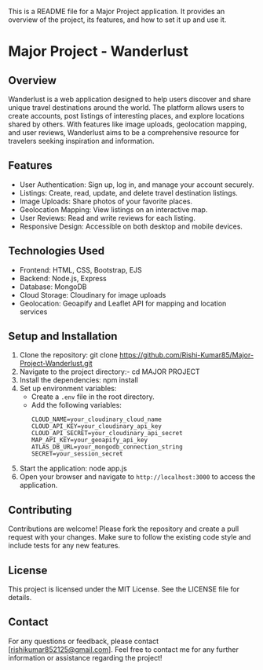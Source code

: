 This is a README file for a Major Project application. It provides an overview of the project, its features, and how to set it up and use it.

# Major Project - Wanderlust
## Overview
Wanderlust is a web application designed to help users discover and share unique travel destinations around the world. The platform allows users to create accounts, post listings of interesting places, and explore locations shared by others. With features like image uploads, geolocation mapping, and user reviews, Wanderlust aims to be a comprehensive resource for travelers seeking inspiration and information.
## Features
- User Authentication: Sign up, log in, and manage your account securely.
- Listings: Create, read, update, and delete travel destination listings.
- Image Uploads: Share photos of your favorite places.
- Geolocation Mapping: View listings on an interactive map.
- User Reviews: Read and write reviews for each listing.
- Responsive Design: Accessible on both desktop and mobile devices.
## Technologies Used
- Frontend:  HTML, CSS, Bootstrap, EJS
- Backend: Node.js, Express
- Database: MongoDB
- Cloud Storage: Cloudinary for image uploads
- Geolocation: Geoapify and Leaflet API for mapping and location services
## Setup and Installation
1. Clone the repository:
    git clone https://github.com/Rishi-Kumar85/Major-Project-Wanderlust.git
2. Navigate to the project directory:-
    cd MAJOR PROJECT
3. Install the dependencies:
    npm install
4. Set up environment variables:
   - Create a `.env` file in the root directory.
    - Add the following variables:
      ```
      CLOUD_NAME=your_cloudinary_cloud_name
      CLOUD_API_KEY=your_cloudinary_api_key
      CLOUD_API_SECRET=your_cloudinary_api_secret
      MAP_API_KEY=your_geoapify_api_key
      ATLAS_DB_URL=your_mongodb_connection_string
      SECRET=your_session_secret
      ```
5. Start the application:
    node app.js
6. Open your browser and navigate to `http://localhost:3000` to access the application.
## Contributing
Contributions are welcome! Please fork the repository and create a pull request with your changes. Make sure to follow the existing code style and include tests for any new features.
## License
This project is licensed under the MIT License. See the LICENSE file for details.
## Contact
For any questions or feedback, please contact [rishikumar852125@gmail.com].
Feel free to contact me for any further information or assistance regarding the project!
